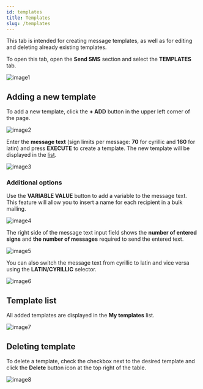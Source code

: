 ```yaml
---
id: templates
title: Templates
slug: /templates
---
```


This tab is intended for creating message templates, as well as for editing and deleting already existing templates.

To open this tab, open the **Send SMS** section and select the **TEMPLATES** tab.

![image1](/img/instruction/sms/send_sms/templates/image1.png)

## Adding a new template

To add a new template, click the **+ ADD** button in the upper left corner of the page.

![image2](/img/instruction/sms/send_sms/templates/image2.png)

Enter the **message text** (sign limits per message: **70** for cyrillic and **160** for latin) and press **EXECUTE** to create a template. The new template will be displayed in the [list](#template-list).

![image3](/img/instruction/sms/send_sms/templates/image3.png)

### Additional options

Use the **VARIABLE VALUE** button to add a variable to the message text. This feature will allow you to insert a name for each recipient in a bulk mailing.

![image4](/img/instruction/sms/send_sms/templates/image4.png)

The right side of the message text input field shows the **number of entered signs** and **the number of messages** required to send the entered text.

![image5](/img/instruction/sms/send_sms/templates/image5.png)

You can also switch the message text from cyrillic to latin and vice versa using the **LATIN/CYRILLIC** selector.

![image6](/img/instruction/sms/send_sms/templates/image6.png)

## Template list

All added templates are displayed in the **My templates** list.

![image7](/img/instruction/sms/send_sms/templates/image7.png)

## Deleting template

To delete a template, check the checkbox next to the desired template and click the **Delete** button icon at the top right of the table.

![image8](/img/instruction/sms/send_sms/templates/image8.png)
